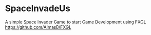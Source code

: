 # SpaceInvadeUs
A simple Space Invader Game to start Game Development using FXGL https://github.com/AlmasB/FXGL


